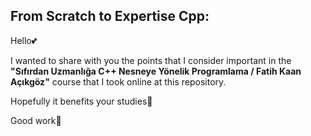 ## From Scratch to Expertise Cpp:
 
Hello💕

I wanted to share with you the points that I consider important in the **"Sıfırdan Uzmanlığa C++ Nesneye Yönelik Programlama / Fatih Kaan Açıkgöz"** course that I took online at this repository.

Hopefully it benefits your studies🍄

Good work🌈

